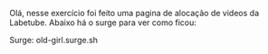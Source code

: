  Olá, nesse exercício foi feito uma pagina de alocação de videos da Labetube. Abaixo há o surge para ver como ficou:

 Surge: old-girl.surge.sh